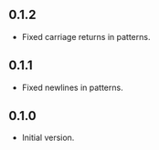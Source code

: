 ## 0.1.2

- Fixed carriage returns in patterns.

## 0.1.1

- Fixed newlines in patterns.

## 0.1.0

- Initial version.
